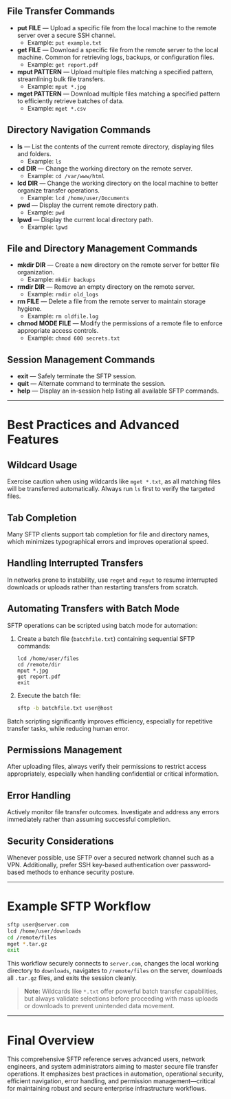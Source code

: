 ## File Transfer Commands

- **put FILE** — Upload a specific file from the local machine to the remote server over a secure SSH channel.
  - Example: `put example.txt`
- **get FILE** — Download a specific file from the remote server to the local machine. Common for retrieving logs, backups, or configuration files.
  - Example: `get report.pdf`
- **mput PATTERN** — Upload multiple files matching a specified pattern, streamlining bulk file transfers.
  - Example: `mput *.jpg`
- **mget PATTERN** — Download multiple files matching a specified pattern to efficiently retrieve batches of data.
  - Example: `mget *.csv`

## Directory Navigation Commands

- **ls** — List the contents of the current remote directory, displaying files and folders.
  - Example: `ls`
- **cd DIR** — Change the working directory on the remote server.
  - Example: `cd /var/www/html`
- **lcd DIR** — Change the working directory on the local machine to better organize transfer operations.
  - Example: `lcd /home/user/Documents`
- **pwd** — Display the current remote directory path.
  - Example: `pwd`
- **lpwd** — Display the current local directory path.
  - Example: `lpwd`

## File and Directory Management Commands

- **mkdir DIR** — Create a new directory on the remote server for better file organization.
  - Example: `mkdir backups`
- **rmdir DIR** — Remove an empty directory on the remote server.
  - Example: `rmdir old_logs`
- **rm FILE** — Delete a file from the remote server to maintain storage hygiene.
  - Example: `rm oldfile.log`
- **chmod MODE FILE** — Modify the permissions of a remote file to enforce appropriate access controls.
  - Example: `chmod 600 secrets.txt`

## Session Management Commands

- **exit** — Safely terminate the SFTP session.
- **quit** — Alternate command to terminate the session.
- **help** — Display an in-session help listing all available SFTP commands.

---

# Best Practices and Advanced Features

## Wildcard Usage
Exercise caution when using wildcards like `mget *.txt`, as all matching files will be transferred automatically. Always run `ls` first to verify the targeted files.

## Tab Completion
Many SFTP clients support tab completion for file and directory names, which minimizes typographical errors and improves operational speed.

## Handling Interrupted Transfers
In networks prone to instability, use `reget` and `reput` to resume interrupted downloads or uploads rather than restarting transfers from scratch.

## Automating Transfers with Batch Mode
SFTP operations can be scripted using batch mode for automation:

1. Create a batch file (`batchfile.txt`) containing sequential SFTP commands:
    ```
    lcd /home/user/files
    cd /remote/dir
    mput *.jpg
    get report.pdf
    exit
    ```
2. Execute the batch file:
    ```bash
    sftp -b batchfile.txt user@host
    ```

Batch scripting significantly improves efficiency, especially for repetitive transfer tasks, while reducing human error.

## Permissions Management
After uploading files, always verify their permissions to restrict access appropriately, especially when handling confidential or critical information.

## Error Handling
Actively monitor file transfer outcomes. Investigate and address any errors immediately rather than assuming successful completion.

## Security Considerations
Whenever possible, use SFTP over a secured network channel such as a VPN. Additionally, prefer SSH key-based authentication over password-based methods to enhance security posture.

---

# Example SFTP Workflow

```bash
sftp user@server.com
lcd /home/user/downloads
cd /remote/files
mget *.tar.gz
exit
```

This workflow securely connects to `server.com`, changes the local working directory to `downloads`, navigates to `/remote/files` on the server, downloads all `.tar.gz` files, and exits the session cleanly.

> **Note:** Wildcards like `*.txt` offer powerful batch transfer capabilities, but always validate selections before proceeding with mass uploads or downloads to prevent unintended data movement.

---

# Final Overview

This comprehensive SFTP reference serves advanced users, network engineers, and system administrators aiming to master secure file transfer operations. It emphasizes best practices in automation, operational security, efficient navigation, error handling, and permission management—critical for maintaining robust and secure enterprise infrastructure workflows.

